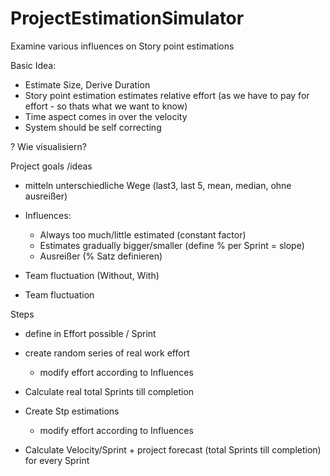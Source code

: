 # ProjectEstimationSimulator
Examine various influences on Story point estimations



Basic Idea:
- Estimate Size, Derive Duration
- Story point estimation estimates relative effort (as we have to pay for effort - so thats what we want to know)
- Time aspect comes in over the velocity
- System should be self correcting

? Wie visualisiern?

Project goals /ideas

- mitteln unterschiedliche Wege (last3, last 5, mean, median, ohne ausreißer)

- Influences:
  - Always too much/little estimated (constant factor)
  - Estimates gradually bigger/smaller (define % per Sprint = slope)
  - Ausreißer (% Satz definieren)
  
- Team fluctuation (Without, With)
- Team fluctuation


Steps
- define in Effort possible / Sprint
- create random series of real work effort 
  - modify effort according to Influences
- Calculate real total Sprints till completion
- Create Stp estimations
  - modify effort according to Influences

- Calculate Velocity/Sprint + project forecast (total Sprints till completion) for every Sprint
  








